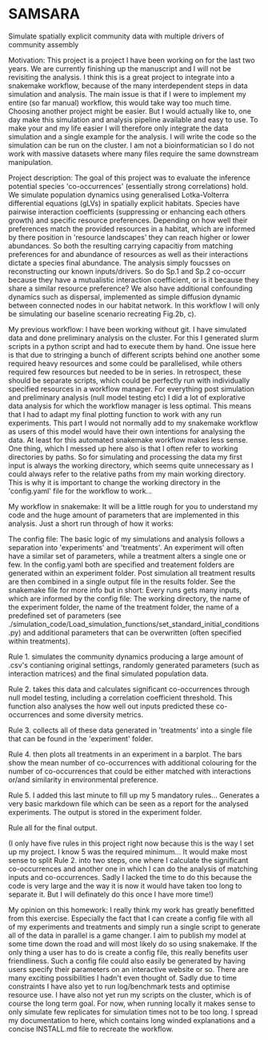 # SAMSARA
Simulate spatially explicit community data with multiple drivers of community assembly



Motivation:
This project is a project I have been working on for the last two years. We are currently finishing up the manuscript and I will not be revisiting the analysis. I think this is a great project to integrate into a snakemake workflow, because of the many interdependent steps in data simulation and analysis. The main issue is that if I were to implement my entire (so far manual) workflow, this would take way too much time. Choosing another project might be easier. But I would actually like to, one day make this simulation and analysis pipeline available and easy to use. To make your and my life easier I will therefore only integrate the data simulation and a single example for the analysis. I will write the code so the simulation can be run on the cluster. I am not a bioinformatician so I do not work with massive datasets where many files require the same downstream manipulation.


Project description:
The goal of this project was to evaluate the inference potential species 'co-occurrences' (essentially strong correlations) hold. We simulate population dynamics using generalised Lotka-Volterra differential equations (gLVs) in spatially explicit habitats. Species have pairwise interaction coefficients (suppressing or enhancing each others growth) and specific resource preferences. Depending on how well their preferences match the provided resources in a habitat, which are informed by there position in 'resource landscapes' they can reach higher or lower abundances. So both the resulting carrying capacitiy from matching preferences for and abundance of resources as well as their interactions dictate a species final abundance. The analysis simply foucsses on reconstructing our known inputs/drivers. So do Sp.1 and Sp.2 co-occurr because they have a mutualistic interaction coefficient, or is it because they share a similar resource preference? We also have additional confounding dynamics such as dispersal, implemented as simple diffusion dynamic between connected nodes in our habitat network. In this workflow I will only be simulating our baseline scenario recreating Fig.2b, c).


My previous workflow:
I have been working without git. I have simulated data and done preliminary analysis on the cluster. For this I generated slurm scripts in a python script and had to execute them by hand. One issue here is that due to stringing a bunch of different scripts behind one another some required heavy resources and some could be parallelised, while others required few resources but needed to be in series. In retrospect, these should be separate scripts, which could be perfectly run with individually specified resources in a workflow manager. For everything post simulation and preliminary analysis (null model testing etc) I did a lot of explorative data analysis for which the workflow manager is less optimal. This means that I had to adapt my final plotting function to work with any run experiments. This part I would not normally add to my snakemake workflow as users of this model would have their own intentions for analysing the data. At least for this automated snakemake workflow makes less sense.
One thing, which I messed up here also is that I often refer to working directories by paths. So for simulating and processing the data my first input is always the working directory, which seems quite unnecessary as I could always refer to the relative paths from my main working directory. This is why it is important to change the working directory in the 'config.yaml' file for the workflow to work...


My workflow in snakemake:
It will be a little rough for you to understand my code and the huge amount of parameters that are implemented in this analysis. 
Just a short run through of how it works:

The config file:
The basic logic of my simulations and analysis follows a separation into 'experiments' and 'treatments'. An experiment will often have a similar set of parameters, while a treatment alters a single one or few. In the config.yaml both are specified and treatement folders are generated within an experiment folder. Post simulation all treatment results are then combined in a single output file in the results folder. See the snakemake file for more info but in short: Every runs gets many inputs, which are informed by the config file: The working directory, the name of the experiment folder, the name of the treatment folder, the name of a predefined set of parameters (see ./simulation_code/Load_simulation_functions/set_standard_initial_conditions.py) and additional parameters that can be overwritten (often specified within treatments).

Rule 1.  simulates the community dynamics producing a large amount of .csv's contianing original settings, randomly generated parameters (such as interaction matrices) and the final simulated population data.

Rule 2. takes this data and calculates significant co-occurrences through null model testing, including a correlation coefficient threshold. This function also analyses the how well out inputs predicted these co-occurrences and some diversity metrics.

Rule 3. collects all of these data generated in 'treatments' into a single file that can be found in the 'experiment' folder.

Rule 4. then plots all treatments in an experiment in a barplot. The bars show the mean number of co-occurrences with additional colouring for the number of co-occurrences that could be either matched with interactions or/and similarity in environmental preference.

Rule 5. I added this last minute to fill up my 5 mandatory rules... Generates a very basic markdown file which can be seen as a report for the analysed experiments. The output is stored in the experiment folder.

Rule all for the final output.

(I only have five rules in this project right now because this is the way I set up my project. I know 5 was the required minimum... It would make most sense to split Rule 2. into two steps, one where I calculate the significant co-occurrences and another one in which I can do the analysis of matching inputs and co-occurrences. Sadly I lacked the time to do this because the code is very large and the way it is now it would have taken too long to separate it. But I will definately do this once I have more time!)


My opinion on this homework:
I really think my work has greatly benefitted from this exercise. Especially the fact that I can create a config file with all of my experiments and treatments and simply run a single script to generate all of the data in parallel is a game changer. I aim to publish my model at some time down the road and will most likely do so using snakemake. If the only thing a user has to do is create a config file, this really benefits user friendliness. Such a config file could also easily be generated by having users specify their parameters on an interactive website or so. There are many exciting possibilities I hadn't even thought of. Sadly due to time constraints I have also yet to run log/benchmark tests and optimise resource use. I have also not yet run my scripts on the cluster, which is of course the long term goal. For now, when running locally it makes sense to only simulate few replicates for simulation times not to be too long. I spread my documentation to here, which contains long winded explanations and a concise INSTALL.md file to recreate the workflow.
